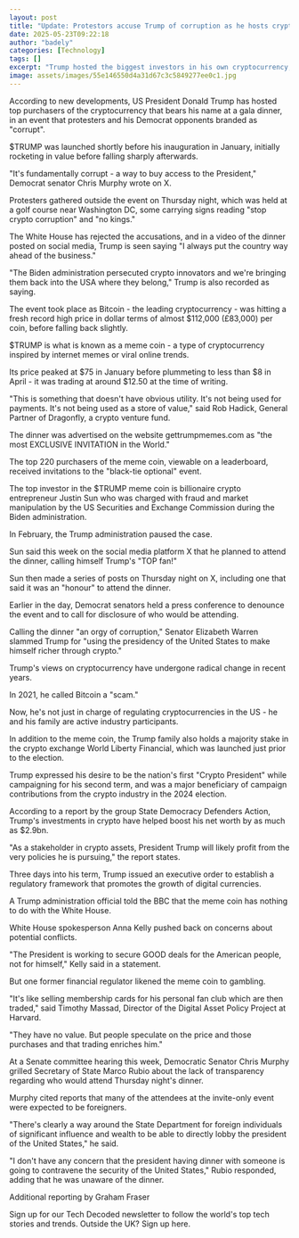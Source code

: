 ```yaml
---
layout: post
title: "Update: Protestors accuse Trump of corruption as he hosts crypto gala dinner"
date: 2025-05-23T09:22:18
author: "badely"
categories: [Technology]
tags: []
excerpt: "Trump hosted the biggest investors in his own cryptocurrency, but insisted he put the country ahead of his  businesses interests."
image: assets/images/55e146550d4a31d67c3c5849277ee0c1.jpg
---
```


According to new developments, US President Donald Trump has hosted top purchasers of the cryptocurrency that bears his name at a gala dinner, in an event that protesters and his Democrat opponents branded as "corrupt".

$TRUMP was launched shortly before his inauguration in January, initially rocketing in value before falling sharply afterwards.

"It's fundamentally corrupt - a way to buy access to the President," Democrat senator Chris Murphy wrote on X.

Protesters gathered outside the event on Thursday night, which was held at a golf course near Washington DC, some carrying signs reading "stop crypto corruption" and "no kings."

The White House has rejected the accusations, and in a video of the dinner posted on social media, Trump is seen saying "I always put the country way ahead of the business."

"The Biden administration persecuted crypto innovators and we're bringing them back into the USA where they belong," Trump is also recorded as saying.

The event took place as Bitcoin - the leading cryptocurrency - was hitting a fresh record high price in dollar terms of almost $112,000 (£83,000) per coin, before falling back slightly.

$TRUMP is what is known as a meme coin - a type of cryptocurrency inspired by internet memes or viral online trends. 

Its price peaked at $75 in January before plummeting to less than $8 in April - it was trading at around $12.50 at the time of writing.

"This is something that doesn't have obvious utility. It's not being used for payments. It's not being used as a store of value," said Rob Hadick, General Partner of Dragonfly, a crypto venture fund.

The dinner was advertised on the website gettrumpmemes.com as "the most EXCLUSIVE INVITATION in the World."

The top 220 purchasers of the meme coin, viewable on a leaderboard, received invitations to the "black-tie optional" event.

The top investor in the $TRUMP meme coin is billionaire crypto entrepreneur Justin Sun who was charged with fraud and market manipulation by the US Securities and Exchange Commission during the Biden administration.

In February, the Trump administration paused the case.

Sun said this week on the social media platform X that he planned to attend the dinner, calling himself Trump's "TOP fan!"

Sun then made a series of posts on Thursday night on X, including one that said it was an "honour" to attend the dinner.

Earlier in the day, Democrat senators held a press conference to denounce the event and to call for disclosure of who would be attending.

Calling the dinner "an orgy of corruption," Senator Elizabeth Warren slammed Trump for "using the presidency of the United States to make himself richer through crypto."

Trump's views on cryptocurrency have undergone radical change in recent years.

In 2021, he called Bitcoin a "scam."

Now, he's not just in charge of regulating cryptocurrencies in the US - he and his family are active industry participants.

In addition to the meme coin, the Trump family also holds a majority stake in the crypto exchange World Liberty Financial, which was launched just prior to the election.

Trump expressed his desire to be the nation's first "Crypto President" while campaigning for his second term, and was a major beneficiary of campaign contributions from the crypto industry in the 2024 election.

According to a report by the group State Democracy Defenders Action, Trump's investments in crypto have helped boost his net worth by as much as $2.9bn.

"As a stakeholder in crypto assets, President Trump will likely profit from the very policies he is pursuing," the report states.

Three days into his term, Trump issued an executive order to establish a regulatory framework that promotes the growth of digital currencies.

A Trump administration official told the BBC that the meme coin has nothing to do with the White House.

White House spokesperson Anna Kelly pushed back on concerns about potential conflicts.

"The President is working to secure GOOD deals for the American people, not for himself," Kelly said in a statement. 

But one former financial regulator likened the meme coin to gambling.

"It's like selling membership cards for his personal fan club which are then traded," said Timothy Massad, Director of the Digital Asset Policy Project at Harvard. 

"They have no value. But people speculate on the price and those purchases and that trading enriches him."

At a Senate committee hearing this week, Democratic Senator Chris Murphy grilled Secretary of State Marco Rubio about the lack of transparency regarding who would attend Thursday night's dinner.

Murphy cited reports that many of the attendees at the invite-only event were expected to be foreigners.

"There's clearly a way around the State Department for foreign individuals of significant influence and wealth to be able to directly lobby the president of the United States," he said.

"I don't have any concern that the president having dinner with someone is going to contravene the security of the United States," Rubio responded, adding that he was unaware of the dinner.

Additional reporting by Graham Fraser

Sign up for our Tech Decoded newsletter to follow the world's top tech stories and trends. Outside the UK? Sign up here.

